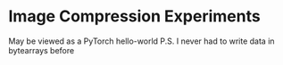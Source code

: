 # Image Compression Experiments
May be viewed as a PyTorch hello-world
P.S.
I never had to write data in bytearrays before
